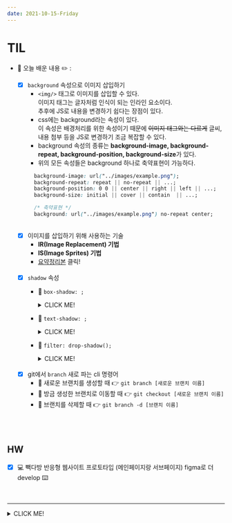 ```yaml
---
date: 2021-10-15-Friday
---
```


# TIL

- 📝 오늘 배운 내용 ✏️ : 
  - [x] `background` 속성으로 이미지 삽입하기 
    - `<img/>` 태그로 이미지를 삽입할 수 있다.       
    이미지 태그는 글자처럼 인식이 되는 인라인 요소이다.     
    추후에 JS로 내용을 변경하기 쉽다는 장점이 있다.         
    - css에는 background라는 속성이 있다.     
    이 속성은 배경처리를 위한 속성이기 때문에 ~~이미지 태그와는 다르게~~ 글씨, 내용 첨부 등을 JS로 변경하기 조금 복잡할 수 있다.          
    - background 속성의 종류는 **background-image, background-repeat, background-position, background-size**가 있다.     
    - 위의 모든 속성들은 background 하나로 축약표현이 가능하다.  
    ```css 
      background-image: url("../images/example.png"); 
      background-repeat: repeat || no-repeat || ...; 
      background-position: 0 0 || center || right || left || ...; 
      background-size: initial || cover || contain  || ...; 

      /* 축약표현 */
      background: url("../images/example.png") no-repeat center;
    ```

  <br />

  - [x] 이미지를 삽입하기 위해 사용하는 기술    
    - **IR(Image Replacement) 기법**
    - **IS(Image Sprites) 기법**
    - [요약정리본](https://github.com/ekfka4863/TIL/blob/master/CSS%26SASS%26Bootstrap/CSS/CSS_Image_Replacement.md) 클릭! 
      
  <br />

  - [x] `shadow` 속성  
    - 📍 `box-shadow: ;`
      <details>
      <summary>CLICK ME!</summary>

      ```html
        <div class="part box">
          <h2>상자에 그림자 주기</h2>
          <div class="box_shadow_01">box_shadow_01</div>
          <div class="box_shadow_02">box_shadow_02</div>
          <div class="box_shadow_03">box_shadow_03</div>
          <div class="box_shadow_04">box_shadow_04</div>
          <div class="star">box_shadow_05</div>
        </div>
      ```

      ```css 
        /* 상자에 그림자 주기 */
        .box > div {
          width: 350px;
          height: 200px;
          margin: 30px;
          text-align: center;
          line-height: 200px;
          background-color: #ddd;
        }
        .box_shadow_01 {
          /* 그림자 만드는 방법 - 기본 방법 (흐릿처리 포함)
          box-shadow: x-좌표 y-좌표 blur color; */
          box-shadow: 5px 5px 5px #077;
        }
        .box_shadow_02 {
          /* 그림자 만드는 방법 - 번짐 효과
          box-shadow: x-좌표 y-좌표 blur offset color; */
          /* box-shadow: 0 0 0 10px #077; */
          box-shadow: 0 0 5px 10px #077;
        }
        .box_shadow_03 {
          /* 그림자 만드는 방법 - 안으로 그림자 
          box-shadow: inset x-좌표 y-좌표 blur color; */
          /* box-shadow: 0 0 0 10px #077; */
          box-shadow: inset 5px 5px 0 #077;
          /* box-shadow: 5px 5px 0 #077 inset; */
        }
        .box_shadow_04 {
          /* 그림자 만드는 방법 - 그림자 중첩
          box-shadow: x-좌표 y-좌표 blur color; */
          box-shadow: 0 0 10px #fff,
                      -5px -5px 5px #555,
                      10px 10px 3px #adf,
                      inset 0 0 5px #333;
        }


        /* 그림자 효과를 사용해서 애니메이션을 적용한 배경으로 활용하기*/
        .box .star {
          width: 3px;
          height: 3px;
          background-color: #daa;
          /* 응용) 배경으로 활용... */
          box-shadow: 15px 15px 0 3px #0af,
                      50px 80px 0 5px #f06,
                      140px 300px #fa0,
                      -40px -20px #ddf,
                      -200px -400px #171717;

          position: fixed;
          animation: star 5000ms normal infinite ease-in;
        }

        /* animation */
        @keyframes star {
          0% {
            top: -100px;
            right: -200px;
            opacity: 0.8;
          }
          100% {
            top: 100%;
            right: 100%;
            opacity: 0;
          }
        }
      ```
      </details>

    - 📍 `text-shadow: ;`

      <details>
      <summary>CLICK ME!</summary>

       ```html
        <div class="part text">$
          <h2>글씨에 그림자 주기</h2>
          <div class="text_shadow_01">글자에 그림자 주기</div>
          <div class="text_shadow_02">글자에 그림자 주기</div>
          <div class="text_shadow_03">글자에 그림자 주기</div>
        </div>
      ```

      ```css 
        /* 글씨에 그림자 주기 */
        .text > div {
          width: 100%;
          min-width: 400px;
          height: 150px;
          margin-bottom: 10px;
          font-size: 48px;
          font-weight: 700;
          text-align: center;
          background-color: #ddd;
        }

        .text_shadow_01 {
          /* 글쓰에 그림자주기 
          text-shadow: x-좌표 Y-좌표 blur color; */
          text-shadow: 5px 5px 5px #777;
        }
        .text_shadow_02 {
          text-shadow: 5px 5px #47a,
                        10px 7px #fa0;
          color: rgba(255, 255, 255, 0.5);
        }
        .text_shadow_03 {
          /*  */
          background-image: url("../../images/background/pumpkins.jpg");
          background-repeat: no-repeat;
          background-size: cover;
          background-position: 50% 50%;

          -webkit-background-clip: text;
          background-clip: text;
          -webkit-text-fill-color: transparent;
          color: transparent; 
          font-size: 5rem;
        }
      ```
      </details>

    - 📍 `filter: drop-shadow();`

      <details>
      <summary>CLICK ME!</summary>

       ```html
        <div class="part image">
          <h2>이미지에 그림자 주기</h2>
          <div class="img_shadow_01"></div>
          <div class="img_shadow_02"></div>
          <div class="img_shadow_03"></div>
          <div class="img_shadow_04"></div>
        </div>
      ```

      ```css 
      /* 이미지에 그림자 주기 */
      .image > div {
        float: left;

        width: 200px;
        height: 200px;
        margin: 50px;
        border-radius: 100%;
        /* background-color: #ccc; */
        background-image: url("../../images/icons/arrow.svg");
        background-repeat: no-repeat;
        background-size: 80%;
        background-position: 50% 50%
      }
      .img_shadow_01 {
        box-shadow: 5px 5px 5px #333;
      }
      .img_shadow_02 {
        /* 이미지 자체에 그림자가 생기는 것! 
        하지만 익스플로러 11도 안먹고, 구형에서는
        더더욱 적용 안돼다는 점... */
        /* filter: drop-shadow(5px 5px 5px #444); */
        /* 마이너스 값도 먹힘 */
        filter: drop-shadow(-5px -5px 5px #444);
        /* 여러개 적용 안됌! */
        filter: drop-shadow(-5px -5px 5px #444, 5px 5px 5px #eae);
      }
      .img_shadow_03 {
        filter: blur(10px);
      }
      /* 응용 */
      .img_shadow_03:hover {
        filter: blur(0) grayscale(0);
        transition: all 200ms linear;
      }
      .img_shadow_04 {
        /* filter: grayscale(30%); */
        /* filter: blur(2px) grayscale(50%); */
        filter: hue-rotate(180deg);
      }
      ```

      </details>
      

  <br />

  - [x] git에서 `branch` 새로 파는 cli 명령어              
    - 📍 새로운 브랜치를 생성할 때 👉 `git branch [새로운 브랜치 이름]`
    - 📍 방금 생성한 브랜치로 이동할 때 👉 `git checkout [새로운 브랜치 이름]`
    - 📍 브랜치를 삭제할 때 👉 `git branch -d [브랜치 이름]`

<br />  
<br />

## HW
- [x] 💻 빽다방 반응형 웹사이트 프로토타입 (메인페이지랑 서브페이지) figma로 더 develop ⌨️    

<br />

---
<details>
<summary>CLICK ME!</summary>  

- cf.  
  - ✨ 선생님's 강의 ✨
  - https://backlog.com/git-tutorial/kr/stepup/stepup2_2.html
  - [IR - & IS 기법 요약 정리본](https://www.google.com/search?q=image+sprite+method&newwindow=1&hl=ko&source=hp&ei=EsNqYZ_2CILr9APNjZzoCg&iflsig=ALs-wAMAAAAAYWrRIt2uZnZ4BGH3foHYAcMQI0fE_wYI&oq=image+sprite+method&gs_lcp=Cgdnd3Mtd2l6EAMYADIFCCEQoAEyBQghEKABOgsIABCABBCxAxCDAToICAAQgAQQsQM6BQgAEIAEOgoIABCABBCxAxAKOgcIABAeEIsDOgkIABAKEB4QiwM6BAgAEB46BggAEAoQHjoECAAQEzoGCAAQHhATOggIABAFEB4QEzoICAAQCBAeEBM6BggAEAgQHlDaxdMGWKD80wZgoIHUBmgBcAB4AIABqQGIAaYNkgEEMi4xM5gBAKABAbgBAg&sclient=gws-wiz)
</detials>   

